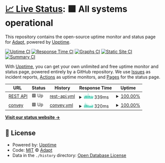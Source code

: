 # [📈 Live Status](https://status.adapt.chat): <!--live status--> **🟩 All systems operational**

This repository contains the open-source uptime monitor and status page for [Adapt](https://adapt.chat), powered by [Upptime](https://github.com/upptime/upptime).

[![Uptime CI](https://github.com/AdaptChat/status/workflows/Uptime%20CI/badge.svg)](https://github.com/AdaptChat/status/actions?query=workflow%3A%22Uptime+CI%22)
[![Response Time CI](https://github.com/AdaptChat/status/workflows/Response%20Time%20CI/badge.svg)](https://github.com/AdaptChat/status/actions?query=workflow%3A%22Response+Time+CI%22)
[![Graphs CI](https://github.com/AdaptChat/status/workflows/Graphs%20CI/badge.svg)](https://github.com/AdaptChat/status/actions?query=workflow%3A%22Graphs+CI%22)
[![Static Site CI](https://github.com/AdaptChat/status/workflows/Static%20Site%20CI/badge.svg)](https://github.com/AdaptChat/status/actions?query=workflow%3A%22Static+Site+CI%22)
[![Summary CI](https://github.com/AdaptChat/status/workflows/Summary%20CI/badge.svg)](https://github.com/AdaptChat/status/actions?query=workflow%3A%22Summary+CI%22)

With [Upptime](https://upptime.js.org), you can get your own unlimited and free uptime monitor and status page, powered entirely by a GitHub repository. We use [Issues](https://github.com/AdaptChat/status/issues) as incident reports, [Actions](https://github.com/AdaptChat/status/actions) as uptime monitors, and [Pages](https://status.adapt.chat) for the status page.

<!--start: status pages-->
<!-- This summary is generated by Upptime (https://github.com/upptime/upptime) -->
<!-- Do not edit this manually, your changes will be overwritten -->
<!-- prettier-ignore -->
| URL | Status | History | Response Time | Uptime |
| --- | ------ | ------- | ------------- | ------ |
| <img alt="" src="https://icons.duckduckgo.com/ip3/api.adapt.chat.ico" height="13"> [REST API](https://api.adapt.chat) | 🟩 Up | [rest-api.yml](https://github.com/AdaptChat/status/commits/HEAD/history/rest-api.yml) | <details><summary><img alt="Response time graph" src="./graphs/rest-api/response-time-week.png" height="20"> 339ms</summary><br><a href="https://status.adapt.chat/history/rest-api"><img alt="Response time 358" src="https://img.shields.io/endpoint?url=https%3A%2F%2Fraw.githubusercontent.com%2FAdaptChat%2Fstatus%2FHEAD%2Fapi%2Frest-api%2Fresponse-time.json"></a><br><a href="https://status.adapt.chat/history/rest-api"><img alt="24-hour response time 300" src="https://img.shields.io/endpoint?url=https%3A%2F%2Fraw.githubusercontent.com%2FAdaptChat%2Fstatus%2FHEAD%2Fapi%2Frest-api%2Fresponse-time-day.json"></a><br><a href="https://status.adapt.chat/history/rest-api"><img alt="7-day response time 339" src="https://img.shields.io/endpoint?url=https%3A%2F%2Fraw.githubusercontent.com%2FAdaptChat%2Fstatus%2FHEAD%2Fapi%2Frest-api%2Fresponse-time-week.json"></a><br><a href="https://status.adapt.chat/history/rest-api"><img alt="30-day response time 358" src="https://img.shields.io/endpoint?url=https%3A%2F%2Fraw.githubusercontent.com%2FAdaptChat%2Fstatus%2FHEAD%2Fapi%2Frest-api%2Fresponse-time-month.json"></a><br><a href="https://status.adapt.chat/history/rest-api"><img alt="1-year response time 358" src="https://img.shields.io/endpoint?url=https%3A%2F%2Fraw.githubusercontent.com%2FAdaptChat%2Fstatus%2FHEAD%2Fapi%2Frest-api%2Fresponse-time-year.json"></a></details> | <details><summary><a href="https://status.adapt.chat/history/rest-api">100.00%</a></summary><a href="https://status.adapt.chat/history/rest-api"><img alt="All-time uptime 100.00%" src="https://img.shields.io/endpoint?url=https%3A%2F%2Fraw.githubusercontent.com%2FAdaptChat%2Fstatus%2FHEAD%2Fapi%2Frest-api%2Fuptime.json"></a><br><a href="https://status.adapt.chat/history/rest-api"><img alt="24-hour uptime 100.00%" src="https://img.shields.io/endpoint?url=https%3A%2F%2Fraw.githubusercontent.com%2FAdaptChat%2Fstatus%2FHEAD%2Fapi%2Frest-api%2Fuptime-day.json"></a><br><a href="https://status.adapt.chat/history/rest-api"><img alt="7-day uptime 100.00%" src="https://img.shields.io/endpoint?url=https%3A%2F%2Fraw.githubusercontent.com%2FAdaptChat%2Fstatus%2FHEAD%2Fapi%2Frest-api%2Fuptime-week.json"></a><br><a href="https://status.adapt.chat/history/rest-api"><img alt="30-day uptime 100.00%" src="https://img.shields.io/endpoint?url=https%3A%2F%2Fraw.githubusercontent.com%2FAdaptChat%2Fstatus%2FHEAD%2Fapi%2Frest-api%2Fuptime-month.json"></a><br><a href="https://status.adapt.chat/history/rest-api"><img alt="1-year uptime 100.00%" src="https://img.shields.io/endpoint?url=https%3A%2F%2Fraw.githubusercontent.com%2FAdaptChat%2Fstatus%2FHEAD%2Fapi%2Frest-api%2Fuptime-year.json"></a></details>
| <img alt="" src="https://icons.duckduckgo.com/ip3/convey.adapt.chat.ico" height="13"> [convey](https://convey.adapt.chat) | 🟩 Up | [convey.yml](https://github.com/AdaptChat/status/commits/HEAD/history/convey.yml) | <details><summary><img alt="Response time graph" src="./graphs/convey/response-time-week.png" height="20"> 320ms</summary><br><a href="https://status.adapt.chat/history/convey"><img alt="Response time 346" src="https://img.shields.io/endpoint?url=https%3A%2F%2Fraw.githubusercontent.com%2FAdaptChat%2Fstatus%2FHEAD%2Fapi%2Fconvey%2Fresponse-time.json"></a><br><a href="https://status.adapt.chat/history/convey"><img alt="24-hour response time 321" src="https://img.shields.io/endpoint?url=https%3A%2F%2Fraw.githubusercontent.com%2FAdaptChat%2Fstatus%2FHEAD%2Fapi%2Fconvey%2Fresponse-time-day.json"></a><br><a href="https://status.adapt.chat/history/convey"><img alt="7-day response time 320" src="https://img.shields.io/endpoint?url=https%3A%2F%2Fraw.githubusercontent.com%2FAdaptChat%2Fstatus%2FHEAD%2Fapi%2Fconvey%2Fresponse-time-week.json"></a><br><a href="https://status.adapt.chat/history/convey"><img alt="30-day response time 346" src="https://img.shields.io/endpoint?url=https%3A%2F%2Fraw.githubusercontent.com%2FAdaptChat%2Fstatus%2FHEAD%2Fapi%2Fconvey%2Fresponse-time-month.json"></a><br><a href="https://status.adapt.chat/history/convey"><img alt="1-year response time 346" src="https://img.shields.io/endpoint?url=https%3A%2F%2Fraw.githubusercontent.com%2FAdaptChat%2Fstatus%2FHEAD%2Fapi%2Fconvey%2Fresponse-time-year.json"></a></details> | <details><summary><a href="https://status.adapt.chat/history/convey">100.00%</a></summary><a href="https://status.adapt.chat/history/convey"><img alt="All-time uptime 100.00%" src="https://img.shields.io/endpoint?url=https%3A%2F%2Fraw.githubusercontent.com%2FAdaptChat%2Fstatus%2FHEAD%2Fapi%2Fconvey%2Fuptime.json"></a><br><a href="https://status.adapt.chat/history/convey"><img alt="24-hour uptime 100.00%" src="https://img.shields.io/endpoint?url=https%3A%2F%2Fraw.githubusercontent.com%2FAdaptChat%2Fstatus%2FHEAD%2Fapi%2Fconvey%2Fuptime-day.json"></a><br><a href="https://status.adapt.chat/history/convey"><img alt="7-day uptime 100.00%" src="https://img.shields.io/endpoint?url=https%3A%2F%2Fraw.githubusercontent.com%2FAdaptChat%2Fstatus%2FHEAD%2Fapi%2Fconvey%2Fuptime-week.json"></a><br><a href="https://status.adapt.chat/history/convey"><img alt="30-day uptime 100.00%" src="https://img.shields.io/endpoint?url=https%3A%2F%2Fraw.githubusercontent.com%2FAdaptChat%2Fstatus%2FHEAD%2Fapi%2Fconvey%2Fuptime-month.json"></a><br><a href="https://status.adapt.chat/history/convey"><img alt="1-year uptime 100.00%" src="https://img.shields.io/endpoint?url=https%3A%2F%2Fraw.githubusercontent.com%2FAdaptChat%2Fstatus%2FHEAD%2Fapi%2Fconvey%2Fuptime-year.json"></a></details>

<!--end: status pages-->

[**Visit our status website →**](https://status.adapt.chat)

## 📄 License

- Powered by: [Upptime](https://github.com/upptime/upptime)
- Code: [MIT](./LICENSE) © [Adapt](https://adapt.chat)
- Data in the `./history` directory: [Open Database License](https://opendatacommons.org/licenses/odbl/1-0/)
